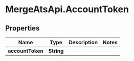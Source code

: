 # MergeAtsApi.AccountToken

## Properties

Name | Type | Description | Notes
------------ | ------------- | ------------- | -------------
**accountToken** | **String** |  | 


